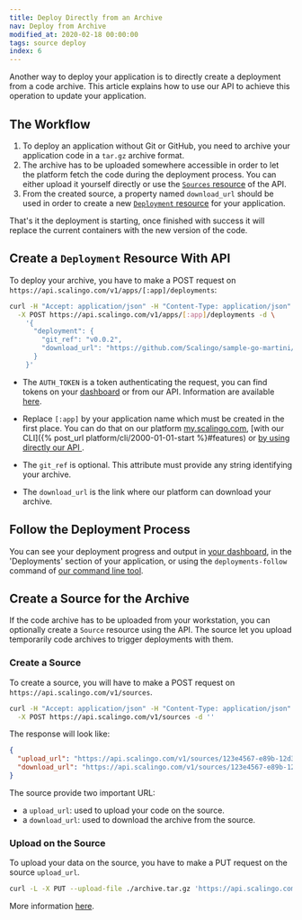 ```yaml
---
title: Deploy Directly from an Archive
nav: Deploy from Archive
modified_at: 2020-02-18 00:00:00
tags: source deploy
index: 6
---
```


Another way to deploy your application is to directly create a deployment from
a code archive. This article explains how to use our API to achieve this operation
to update your application.

## The Workflow

1. To deploy an application without Git or GitHub, you need to archive your
   application code in a `tar.gz` archive format.
2. The archive has to be uploaded somewhere accessible in order to let the
   platform fetch the code during the deployment process. You can either upload
   it yourself directly or use the [`Sources`
   resource](https://developers.scalingo.com/sources.html) of the API.
3. From the created source, a property named `download_url` should be used in
   order to create a new [`Deployment`
   resource](https://developers.scalingo.com/deployments.html#trigger-manually-a-deployment-from-an-archive)
   for your application.

That's it the deployment is starting, once finished with success it will
replace the current containers with the new version of the code.

## Create a `Deployment` Resource With API

To deploy your archive, you have to make a POST request on `https://api.scalingo.com/v1/apps/[:app]/deployments`:

```bash
curl -H "Accept: application/json" -H "Content-Type: application/json" -u ":$AUTH_TOKEN" \
  -X POST https://api.scalingo.com/v1/apps/[:app]/deployments -d \
    '{
      "deployment": {
        "git_ref": "v0.0.2",
        "download_url": "https://github.com/Scalingo/sample-go-martini/archive/master.tar.gz"
      }
    }'
```

* The `AUTH_TOKEN` is a token authenticating the request, you can find tokens
  on your [dashboard](https://my.scalingo.com/profile) or from our API.
  Information are available
  [here](https://developers.scalingo.com/index.html#authentication).

* Replace `[:app]` by your application name which must be created in the first
  place. You can do that on our platform
  [my.scalingo.com](https://my.scalingo.com), [with our CLI]({% post_url
  platform/cli/2000-01-01-start %}#features) or [by using directly our API
  ](https://developers.scalingo.com/apps.html#create-an-application).

* The `git_ref` is optional. This attribute must provide any string identifying
  your archive.
* The `download_url` is the link where our platform can download your archive.

## Follow the Deployment Process

You can see your deployment progress and output in [your
dashboard](https://my.scalingo.com), in the 'Deployments' section of your
application, or using the `deployments-follow` command of [our command line
tool](http://cli.scalingo.com).

## Create a Source for the Archive

If the code archive has to be uploaded from your workstation, you can optionally
create a `Source` resource using the API. The source let you upload temporarily
code archives to trigger deployments with them.

### Create a Source

To create a source, you will have to make a POST request on
`https://api.scalingo.com/v1/sources`.

```bash
curl -H "Accept: application/json" -H "Content-Type: application/json" -u :$AUTH_TOKEN \
  -X POST https://api.scalingo.com/v1/sources -d ''
```

The response will look like:

```json
{
  "upload_url": "https://api.scalingo.com/v1/sources/123e4567-e89b-12d3-a456-426655440000?token=dc958153c3cd32659ffad5deeda9405d",
  "download_url": "https://api.scalingo.com/v1/sources/123e4567-e89b-12d3-a456-426655440000?token=9df650a60014571abff0ee4e2d06a8fc"
}
```

The source provide two important URL:

* a `upload_url`: used to upload your code on the source.
* a `download_url`: used to download the archive from the source.

### Upload on the Source

To upload your data on the source, you have to make a PUT request on the source
`upload_url`.

```bash
curl -L -X PUT --upload-file ./archive.tar.gz 'https://api.scalingo.com/v1/sources/123e4567-e89b-12d3-a456-426655440000?token=dc958153c3cd32659ffad5deeda9405d'
```

More information [here](https://developers.scalingo.com/sources.html).
